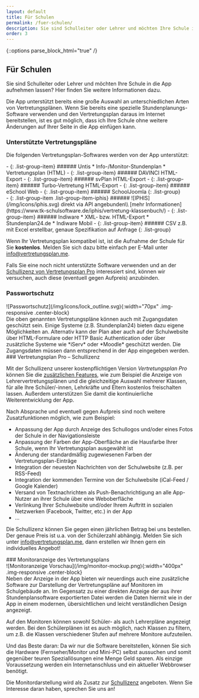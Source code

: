 ```yaml
---
layout: default
title: Für Schulen
permalink: /fuer-schulen/
description: Sie sind Schulleiter oder Lehrer und möchten Ihre Schule in die App aufnehmen lassen? Hier finden Sie weitere Informationen dazu.
order: 3
---
```


{::options parse_block_html="true" /}

Für Schulen
-----------

Sie sind Schulleiter oder Lehrer und möchten Ihre Schule in die App aufnehmen lassen? Hier finden Sie weitere
Informationen dazu.

Die App unterstützt bereits eine große Auswahl an unterschiedlichen Arten von Vertretungsplänen. Wenn Sie bereits eine
spezielle Stundenplanungs-Software verwenden und den Vertretungsplan daraus im Internet bereitstellen, ist es gut
möglich, dass ich Ihre Schule ohne weitere Änderungen auf Ihrer Seite in die App einfügen kann.

<div class="jumbotron jumbotron-normal-font">

### Unterstützte Vertretungspläne

Die folgenden Vertretungsplan-Softwares werden von der App unterstützt:

<div class="row software-list">
<div class="col-md-6">
 - {: .list-group-item} ###### Untis
    * Info-/Monitor-Stundenplan
    * Vertretungsplan (HTML)
 - {: .list-group-item} ###### DAVINCI
    HTML-Export
 - {: .list-group-item} ###### svPlan
    HTML-Export
 - {: .list-group-item} ###### Turbo-Vertretung
    HTML-Export
 - {: .list-group-item} ###### eSchool Web
 - {: .list-group-item} ###### SchoolJoomla
 {: .list-group}
</div>
<div class="col-md-6">
 - {: .list-group-item .list-group-item-iphis} ###### ![IPHIS](/img/icons/iphis.svg)
    direkt via API angebunden\\
    [mehr Informationen](https://www.tk-schulsoftware.de/iphis/vertretung-klassenbuch/)
 - {: .list-group-item} ###### Indiware
    * XML- bzw. HTML-Export
    * Stundenplan24.de
    * Indiware Mobil
 - {: .list-group-item} ###### CSV
    z.B. mit Excel erstellbar, genaue Spezifikation auf Anfrage
 {: .list-group}
</div>
</div>

Wenn Ihr Vertretungsplan kompatibel ist, ist die Aufnahme der Schule für Sie **kostenlos**. Melden Sie sich dazu bitte
einfach per E-Mail unter [info@vertretungsplan.me](mailto:info@vertretungsplan.me).

Falls Sie eine noch nicht unterstützte Software verwenden und  an der
[Schullizenz von Vertretungsplan Pro](#vertretungsplan-pro--schullizenz) interessiert sind, können wir versuchen, auch
diese (eventuell gegen Aufpreis) anzubinden.
</div>

<div class="jumbotron jumbotron-normal-font jumbotron-dark">

### Passwortschutz

<div class="row">
<div class="col-sm-2 top-padding">
![Passwortschutz](/img/icons/lock_outline.svg){:width="70px" .img-responsive .center-block}
</div>
<div class="col-sm-10">
Die oben genannten Vertretungspläne können auch mit Zugangsdaten geschützt sein. Einige Systeme (z.B. Stundenplan24)
bieten dazu eigene Möglichkeiten an. Alternativ kann der Plan aber auch auf der Schulwebsite über
HTML-Formulare oder HTTP Basic Authentication oder über zusätzliche Systeme wie *iServ* oder
*Moodle* geschützt werden. Die Zugangsdaten müssen dann entsprechend in der App eingegeben werden.
</div>
</div>
</div>

<div class="jumbotron jumbotron-normal-font jumbotron-dark-green">
### Vertretungsplan Pro – Schullizenz

Mit der Schullizenz unserer kostenpflichtigen Version *Vertretungsplan Pro* können Sie die
[zusätzlichen Features](/features), wie zum Beispiel die Anzeige von Lehrervertretungsplänen und die gleichzeitige
Auswahl mehrerer Klassen, für alle Ihre Schüler/-innen, Lehrkräfte und Eltern kostenlos freischalten lassen. Außerdem
unterstützen Sie damit die kontinuierliche Weiterentwicklung der App.

Nach Absprache und eventuell gegen Aufpreis sind noch weitere Zusatzfunktionen möglich, wie zum Beispiel:
 
- Anpassung der App durch Anzeige des Schullogos und/oder eines Fotos der Schule in der Navigationsleiste
- Anpassung der Farben der App-Oberfläche an die Hausfarbe Ihrer Schule, wenn Ihr Vertretungsplan ausgewählt ist
- Änderung der standardmäßig zugewiesenen Farben der Vertretungsplan-Einträge
- Integration der neuesten Nachrichten von der Schulwebsite (z.B. per RSS-Feed)
- Integration der kommenden Termine von der Schulwebsite (iCal-Feed / Google Kalender)
- Versand von Textnachrichten als Push-Benachrichtigung an alle App-Nutzer an ihrer Schule über eine Weboberfläche
- Verlinkung Ihrer Schulwebsite und/oder Ihrem Auftritt in sozialen Netzwerken (Facebook, Twitter, etc.) in der App
- ...

Die Schullizenz können Sie gegen einen jährlichen Betrag bei uns bestellen. Der genaue Preis ist u.a. von der
Schülerzahl abhängig. Melden Sie sich unter [info@vertretungsplan.me](mailto:info@vertretungsplan.me), dann erstellen
wir Ihnen gern ein individuelles Angebot!
</div>

<div class="jumbotron jumbotron-normal-font jumbotron-dark-grey">
### Monitoranzeige des Vertretungsplans

<div class="row">
<div class="col-sm-4 top-padding">
![Monitoranzeige Vorschau](/img/monitor-mockup.png){:width="400px" .img-responsive .center-block}
</div>
<div class="col-sm-8">
Neben der Anzeige in der App bieten wir neuerdings auch eine zusätzliche Software zur Darstellung
der Vertretungspläne auf Monitoren im Schulgebäude an. Im Gegensatz zu einer direkten Anzeige der aus ihrer
Stundenplansoftware exportierten Datei werden die Daten hiermit wie in der App in einem modernen, übersichtlichen und 
leicht verständlichen Design angezeigt.

Auf den Monitoren können sowohl Schüler- als auch Lehrerpläne angezeigt werden. Bei den Schülerplänen ist es auch 
möglich, nach Klassen zu filtern, um z.B. die Klassen verschiedener Stufen auf mehrere Monitore aufzuteilen.

Und das Beste daran: Da wir nur die Software bereitstellen, können Sie sich die Hardware (Fernseher/Monitor und Mini-PC)
selbst aussuchen und somit gegenüber teuren Speziallösungen eine Menge Geld sparen. Als einzige Voraussetzung werden ein
Internetanschluss und ein aktueller Webbrowser benötigt.

Die Monitordarstellung wird als Zusatz zur [Schullizenz](#vertretungsplan-pro--schullizenz) angeboten. Wenn Sie 
Interesse daran haben, sprechen Sie uns an!
</div>
</div>
</div>
